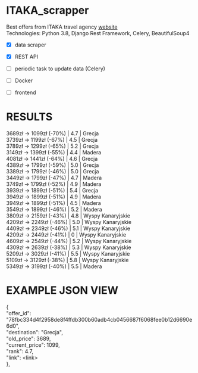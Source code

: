 # ITAKA_scrapper
Best offers from ITAKA travel agency [website](https://www.itaka.pl)\
Technologies: Python 3.8, Django Rest Framework, Celery, BeautifulSoup4

- [X] data scraper
- [X] REST API
- [ ] periodic task to update data (Celery)
- [ ] Docker
- [ ] frontend


# RESULTS
3689zł -> 1099zł  (-70%)  |  4.7  |  Grecja\
3739zł -> 1199zł  (-67%)  |  4.5  |  Grecja\
3789zł -> 1299zł  (-65%)  |  5.2  |  Grecja\
3149zł -> 1399zł  (-55%)  |  4.4  |  Madera\
4081zł -> 1441zł  (-64%)  |  4.6  |  Grecja\
4389zł -> 1799zł  (-59%)  |  5.0  |  Grecja\
3389zł -> 1799zł  (-46%)  |  5.0  |  Grecja\
3449zł -> 1799zł  (-47%)  |  4.7  |  Madera\
3749zł -> 1799zł  (-52%)  |  4.9  |  Madera\
3939zł -> 1899zł  (-51%)  |  5.4  |  Grecja\
3949zł -> 1899zł  (-51%)  |  4.9  |  Madera\
3949zł -> 1899zł  (-51%)  |  4.5  |  Madera\
3549zł -> 1899zł  (-46%)  |  5.2  |  Madera\
3809zł -> 2159zł  (-43%)  |  4.8  |  Wyspy Kanaryjskie\
4209zł -> 2249zł  (-46%)  |  5.0  |  Wyspy Kanaryjskie\
4409zł -> 2349zł  (-46%)  |  5.1  |  Wyspy Kanaryjskie\
4209zł -> 2449zł  (-41%)  |  0  |  Wyspy Kanaryjskie\
4609zł -> 2549zł  (-44%)  |  5.2  |  Wyspy Kanaryjskie\
4309zł -> 2639zł  (-38%)  |  5.3  |  Wyspy Kanaryjskie\
5209zł -> 3029zł  (-41%)  |  5.5  |  Wyspy Kanaryjskie\
5109zł -> 3129zł  (-38%)  |  5.8  |  Wyspy Kanaryjskie\
5349zł -> 3199zł  (-40%)  |  5.5  |  Madera

# EXAMPLE JSON VIEW

{\
        "offer_id": "78fbc334d4f2958de8f4ffdb300b60adb4cb0456687f6068fee0b12d6690e6d0",\
        "destination": "Grecja",\
        "old_price": 3689,\
        "current_price": 1099,\
        "rank": 4.7,\
        "link": <link\>\
    },
